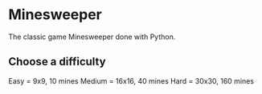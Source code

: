 # Minesweeper

The classic game Minesweeper done with Python.

## Choose a difficulty

Easy = 9x9, 10 mines
Medium = 16x16, 40 mines
Hard = 30x30, 160 mines
